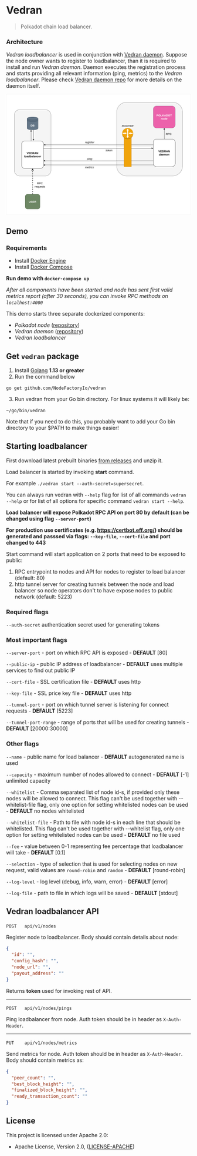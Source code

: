 # Vedran

> Polkadot chain load balancer.

### Architecture

_Vedran loadbalancer_ is used in conjunction with [Vedran daemon](https://github.com/NodeFactoryIo/vedran-daemon). Suppose the node owner wants to register to loadbalancer, than it is required to install and run _Vedran daemon_. Daemon executes the registration process and starts providing all relevant information (ping, metrics) to the _Vedran loadbalancer_. Please check [Vedran daemon repo](https://github.com/NodeFactoryIo/vedran-daemon) for more details on the daemon itself.


![Image of vedran architecture](./assets/vedran-arch.png)

## Demo

### Requirements

- Install [Docker Engine](https://docs.docker.com/engine/install/)
- Install [Docker Compose](https://docs.docker.com/compose/install/)

**Run demo with `docker-compose up`**

_After all components have been started and node has sent first valid metrics report (after 30 seconds), you can invoke RPC methods on `localhost:4000`_

This demo starts three separate dockerized components:
- _Polkadot node_ ([repository](https://github.com/paritytech/polkadot))
- _Vedran daemon_ ([repository](https://github.com/NodeFactoryIo/vedran-daemon))
- _Vedran loadbalancer_

## Get `vedran` package
1. Install [Golang](https://golang.org/doc/install) **1.13 or greater**
2. Run the command below
```
go get github.com/NodeFactoryIo/vedran
```
3. Run vedran from your Go bin directory. For linux systems it will likely be:
```
~/go/bin/vedran
```
Note that if you need to do this, you probably want to add your Go bin directory to your $PATH to make things easier!

## Starting loadbalancer

First download latest prebuilt binaries [from releases](https://github.com/NodeFactoryIo/vedran/releases) and unzip it.

Load balancer is started by invoking **start** command.

For example `./vedran start --auth-secret=supersecret`.

You can always run vedran with `--help` flag for list of all commands `vedran --help` or for list of all options for specific command `vedran start --help`.

**Load balancer will expose Polkadot RPC API on port 80 by default (can be changed using flag `--server-port`)**


**For production use certificates (e.g. https://certbot.eff.org/) should be generated and passsed via flags: `--key-file`, `--cert-file` and port changed to 443**

Start command will start application on 2 ports that need to be exposed to public:
 1. RPC entrypoint to nodes and API for nodes to register to load balancer (default: 80)
 2. http tunnel server for creating tunnels between the node and load balancer so node operators don't to have expose nodes to public network (default: 5223)


### Required flags

`--auth-secret` authentication secret used for generating tokens

### Most important flags

`--server-port` - port on which RPC API is exposed  - **DEFAULT** [80]

`--public-ip` - public IP address of loadbalancer - **DEFAULT** uses multiple services to find out public IP

`--cert-file` - SSL certification file - **DEFAULT** uses http

`--key-file` - SSL price key file - **DEFAULT** uses http

`--tunnel-port` - port on which tunnel server is listening for connect requests - **DEFAULT** [5223]

`--tunnel-port-range` - range of ports that will be used for creating tunnels - **DEFAULT** [20000:30000]

### Other flags

`--name` - public name for load balancer - **DEFAULT** autogenerated name is used

`--capacity` - maximum number of nodes allowed to connect - **DEFAULT** [-1] unlimited capacity

`--whitelist` - Comma separated list of node id-s, if provided only these nodes will be allowed to connect. This flag can't be used together with --whitelist-file flag, only one option for setting whitelisted nodes can be used - **DEFAULT** no nodes whitelisted

`--whitelist-file` - Path to file with node id-s in each line that should be whitelisted. This flag can't be used together with --whitelist flag, only one option for setting whitelisted nodes can be used - **DEFAULT** no file used

`--fee` - value between 0-1 representing fee percentage that loadbalancer will take - **DEFAULT** [0.1]

`--selection` - type of selection that is used for selecting nodes on new request, valid values are `round-robin` and `random` - **DEFAULT** [round-robin]

`--log-level` - log level (debug, info, warn, error) - **DEFAULT** [error]

`--log-file` - path to file in which logs will be saved - **DEFAULT** [stdout]

## Vedran loadbalancer API

`POST   api/v1/nodes`

Register node to loadbalancer. Body should contain details about node:

```json
{
  "id": "",
  "config_hash": "",
  "node_url": "",
  "payout_address": ""
}
```

Returns **token** used for invoking rest of API.

---

`POST   api/v1/nodes/pings`

Ping loadbalancer from node. Auth token should be in header as `X-Auth-Header`.

---

`PUT    api/v1/nodes/metrics`

Send metrics for node. Auth token should be in header as `X-Auth-Header`. Body should contain metrics as:

```json
{
  "peer_count": "",
  "best_block_height": "",
  "finalized_block_height": "",
  "ready_transaction_count": ""
}
```

## License

This project is licensed under Apache 2.0:
- Apache License, Version 2.0, ([LICENSE-APACHE](http://www.apache.org/licenses/LICENSE-2.0))
